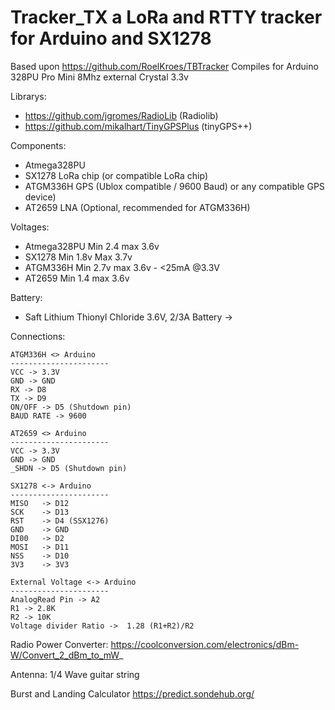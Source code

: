 # Tracker_TX a LoRa and RTTY tracker for Arduino and SX1278

Based upon https://github.com/RoelKroes/TBTracker
Compiles for Arduino 328PU Pro Mini 8Mhz external Crystal 3.3v

Librarys:
- https://github.com/jgromes/RadioLib (Radiolib)
- https://github.com/mikalhart/TinyGPSPlus (tinyGPS++)

Components:
- Atmega328PU
- SX1278 LoRa chip (or compatible LoRa chip)
- ATGM336H GPS (Ublox compatible / 9600 Baud) or any compatible GPS device)
- AT2659 LNA (Optional, recommended for ATGM336H)

Voltages:
- Atmega328PU Min 2.4 max 3.6v
- SX1278 Min 1.8v Max 3.7v
- ATGM336H Min 2.7v max 3.6v - <25mA @3.3V
- AT2659 Min 1.4 max 3.6v

Battery:
- Saft Lithium Thionyl Chloride 3.6V, 2/3A Battery -> 
  
Connections:

    ATGM336H <> Arduino
    ----------------------
    VCC -> 3.3V
    GND -> GND
    RX -> D8
    TX -> D9
    ON/OFF -> D5 (Shutdown pin)
    BAUD RATE -> 9600
    
    AT2659 <> Arduino
    ----------------------
    VCC -> 3.3V
    GND -> GND
    _SHDN -> D5 (Shutdown pin)

    SX1278 <-> Arduino
    ----------------------
    MISO   -> D12
    SCK    -> D13
    RST    -> D4 (SSX1276)
    GND    -> GND
    DI00   -> D2
    MOSI   -> D11
    NSS    -> D10
    3V3    -> 3V3

    External Voltage <-> Arduino
    ----------------------
    AnalogRead Pin -> A2
    R1 -> 2.8K
    R2 -> 10K
    Voltage divider Ratio ->  1.28 (R1+R2)/R2

Radio Power Converter:
https://coolconversion.com/electronics/dBm-W/Convert_2_dBm_to_mW_

Antenna:
1/4 Wave guitar string

Burst and Landing Calculator
https://predict.sondehub.org/

